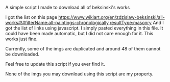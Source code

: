 A simple script I made to download all of beksinski's works

I got the list on this page https://www.wikiart.org/en/zdzislaw-beksinski/all-works#!#filterName:all-paintings-chronologically,resultType:masonry 
And I got the list of links using javascript.
I simply pasted everything in this file. It could have been made automatic, but I did not care enough for it. This works just fine.

Currently, some of the imgs are duplicated and around 48 of them cannot be downloaded.

Feel free to update this script if you ever find it.






None of the imgs you may download using this script are my property.
